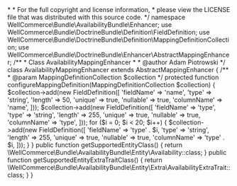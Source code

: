 <?php
/*
 * WellCommerce Open-Source E-Commerce Platform
 *
 * This file is part of the WellCommerce package.
 *
 * (c) Adam Piotrowski <adam@wellcommerce.org>
 *
 * For the full copyright and license information,
 * please view the LICENSE file that was distributed with this source code.
 */

namespace WellCommerce\Bundle\AvailabilityBundle\Enhancer;

use WellCommerce\Bundle\DoctrineBundle\Definition\FieldDefinition;
use WellCommerce\Bundle\DoctrineBundle\Definition\MappingDefinitionCollection;
use WellCommerce\Bundle\DoctrineBundle\Enhancer\AbstractMappingEnhancer;

/**
 * Class AvailabilityMappingEnhancer
 *
 * @author  Adam Piotrowski <adam@wellcommerce.org>
 */
class AvailabilityMappingEnhancer extends AbstractMappingEnhancer
{
    /**
     * @param MappingDefinitionCollection $collection
     */
    protected function configureMappingDefinition(MappingDefinitionCollection $collection)
    {
        $collection->add(new FieldDefinition([
            'fieldName'  => 'name',
            'type'       => 'string',
            'length'     => 50,
            'unique'     => true,
            'nullable'   => true,
            'columnName' => 'name',
        ]));

        $collection->add(new FieldDefinition([
            'fieldName'  => 'type',
            'type'       => 'string',
            'length'     => 255,
            'unique'     => true,
            'nullable'   => true,
            'columnName' => 'type',
        ]));

        for ($i = 0; $i < 20; $i++) {
            $collection->add(new FieldDefinition([
                'fieldName'  => 'type' . $i,
                'type'       => 'string',
                'length'     => 255,
                'unique'     => true,
                'nullable'   => true,
                'columnName' => 'type' . $i,
            ]));
        }
    }

    public function getSupportedEntityClass()
    {
        return \WellCommerce\Bundle\AvailabilityBundle\Entity\Availability::class;
    }

    public function getSupportedEntityExtraTraitClass()
    {
        return \WellCommerce\Bundle\AvailabilityBundle\Entity\Extra\AvailabilityExtraTrait::class;
    }
}
